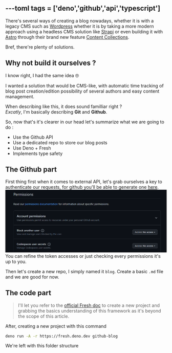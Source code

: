 ---toml
tags = ['deno','github','api','typescript']
---
There's several ways of creating a blog nowadays, whether it is with a legacy CMS such as [Wordpress](https://wordpress.com) whether it is by taking a more modern approach using a headless CMS solution like [Strapi](https://strapi.io) or even building it with [Astro](https://astro.build) through their brand new feature [Content Collections](https://docs.astro.build/en/guides/content-collections/).

Bref, there're plenty of solutions.

## Why not build it ourselves ?
I know right, I had the same idea 🤓

I wanted a solution that would be CMS-like, with automatic time tracking of blog post creation/edition possibility of several authors and easy content management.

When describing like this, it does sound familliar right ? <br>
*Excatly*, I'm basically describing **Git** and **Github**.

So, now that's it's clearer in our head let's summarize what we are going to do :
- Use the Github API
- Use a dedicated repo to store our blog posts
- Use Deno + Fresh
- Implements type safety

## The Github part 
First thing first when it comes to external API, let's grab ourselves a key to authenticate our requests, for github you'll be able to generate one [here](https://github.com/settings/tokens?type=beta).
![github token permissions](assets/blogception/permissions.png) You can refine the token accesses or just checking every permissions it's up to you. 

Then let's create a new repo, I simply named it `blog`. Create a basic `.md` file and we are good for now.

## The code part
> I'll let you refer to the [official Fresh doc](https://fresh.deno.dev/docs/getting-started/create-a-project) to create a new project and grabbing the basics understanding of this framework as it's beyond the scope of this article.

After, creating a new project with this command
```bash
deno run -A -r https://fresh.deno.dev github-blog
```
We're left with this folder structure
```bash
```




